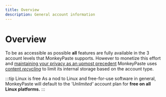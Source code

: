 ```yaml
---
title: Overview
description: General account information
---
```


# Overview

To be as accessible as possible **all** features are fully available in the 3 account levels that MonkeyPaste supports. However to monetize this effort and [maintaining your privacy as an upmost precedent](../security/privacy.md) MonkeyPaste uses [content *recycling*](capacitylimits.md) to limit its internal storage based on the account type.

:::tip Linux is free
As a nod to Linux and free-for-use software in general, MonkeyPaste will default to the *'Unlimited'* account plan for **free on all Linux platforms.**
:::
